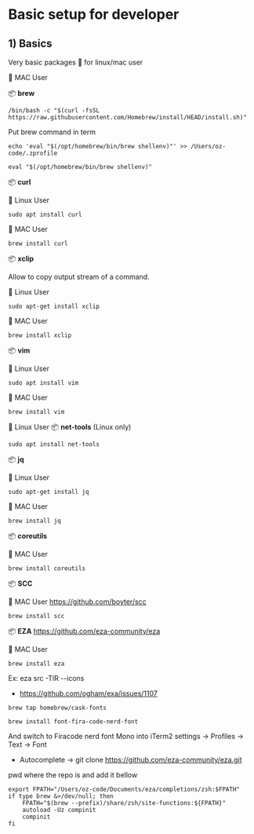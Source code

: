 # Basic setup for developer

## 1) Basics

Very basic packages :hammer: for linux/mac user

🍎 MAC User

📦 **brew**

```console
/bin/bash -c "$(curl -fsSL https://raw.githubusercontent.com/Homebrew/install/HEAD/install.sh)"
```

Put brew command in term

```console
echo 'eval "$(/opt/homebrew/bin/brew shellenv)"' >> /Users/oz-code/.zprofile

eval "$(/opt/homebrew/bin/brew shellenv)"
```

📦 **curl**

🐧 Linux User

```console
sudo apt install curl
```

🍎 MAC User

```console
brew install curl
```

📦 **xclip**

Allow to copy output stream of a command.

🐧 Linux User

```console
sudo apt-get install xclip
```

🍎 MAC User

```console
brew install xclip
```

📦 **vim**

🐧 Linux User

```console
sudo apt install vim
```

🍎 MAC User

```console
brew install vim
```

🐧 Linux User
📦 **net-tools** (Linux only)

```console
sudo apt install net-tools
```

📦 **jq**

🐧 Linux User

```console
sudo apt-get install jq
```

🍎 MAC User

```console
brew install jq
```

📦 **coreutils**

🍎 MAC User

```console
brew install coreutils
```

📦 **SCC**

🍎 MAC User
https://github.com/boyter/scc

```console
brew install scc
```

📦 **EZA**
https://github.com/eza-community/eza

🍎 MAC User

```console
brew install eza
```

Ex: eza src -TlR --icons

+ https://github.com/ogham/exa/issues/1107

```console
brew tap homebrew/cask-fonts

brew install font-fira-code-nerd-font
```

And switch to Firacode nerd font Mono into iTerm2 settings -> Profiles -> Text -> Font

+ Autocomplete -> git clone https://github.com/eza-community/eza.git

pwd where the repo is and add it bellow

```console
export FPATH="/Users/oz-code/Documents/eza/completions/zsh:$FPATH"
if type brew &>/dev/null; then
    FPATH="$(brew --prefix)/share/zsh/site-functions:${FPATH}"
    autoload -Uz compinit
    compinit
fi
```
